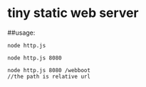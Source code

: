 # tiny static web server 

##usage:

    node http.js
    
    node http.js 8080
    
    node http.js 8080 /webboot    
    //the path is relative url
